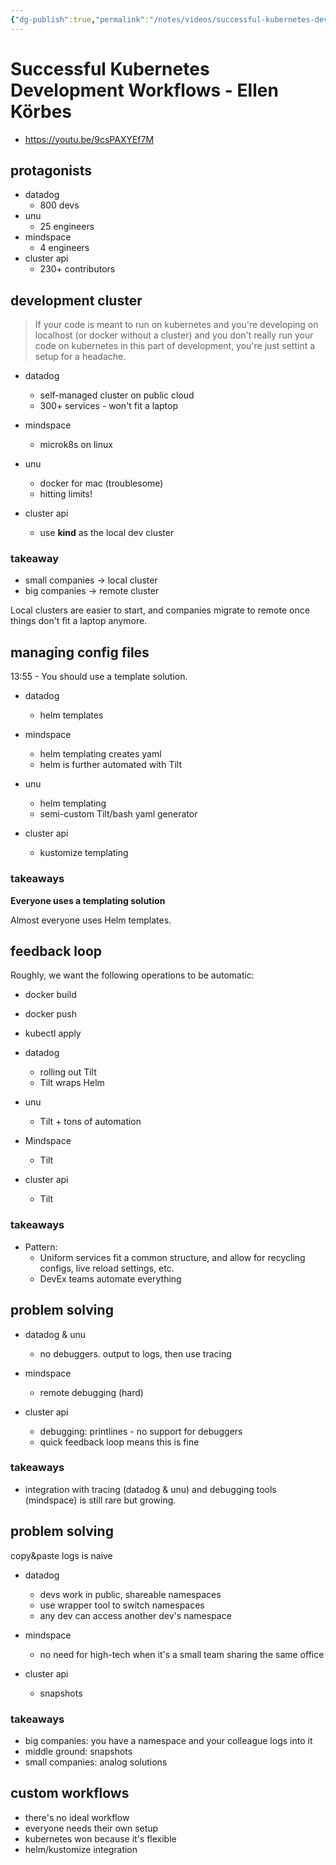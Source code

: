 ```yaml
---
{"dg-publish":true,"permalink":"/notes/videos/successful-kubernetes-development-workflows/","dgHomeLink":true,"dgPassFrontmatter":false}
---
```


# Successful Kubernetes Development Workflows - Ellen Körbes

- <https://youtu.be/9csPAXYEf7M>

## protagonists

- datadog
    - 800 devs
- unu
    - 25 engineers
- mindspace
    - 4 engineers
- cluster api
    - 230+ contributors

## development cluster

> If your code is meant to run on kubernetes and you're developing on localhost (or docker without a cluster) and you don't really run your code on kubernetes in this part of development, you're just settint a setup for a headache.

- datadog
    - self-managed cluster on public cloud
    - 300+ services - won't fit a laptop

- mindspace
    - microk8s on linux

- unu
    - docker for mac (troublesome)
    - hitting limits!

- cluster api
    - use **kind** as the local dev cluster


### takeaway

- small companies -> local cluster
- big companies -> remote cluster

Local clusters are easier to start, and companies migrate to remote once things don't fit a laptop anymore.
    
    
## managing config files

13:55 - You should use a template solution.

- datadog
    - helm templates

- mindspace
    - helm templating creates yaml
    - helm is further automated with Tilt

- unu
    - helm templating
    - semi-custom Tilt/bash yaml generator

- cluster api
    - kustomize templating

### takeaways

**Everyone uses a templating solution**

Almost everyone uses Helm templates.




## feedback loop

Roughly, we want the following operations to be automatic:

- docker build
- docker push
- kubectl apply

- datadog
    - rolling out Tilt
    - Tilt wraps Helm

- unu
    - Tilt + tons of automation

- Mindspace
    - Tilt

- cluster api
    - Tilt



### takeaways

- Pattern:
    - Uniform services fit a common structure, and allow for recycling configs, live reload settings, etc.
    - DevEx teams automate everything



## problem solving

- datadog & unu
    - no debuggers. output to logs, then use tracing

- mindspace
    - remote debugging (hard)

- cluster api
    - debugging: printlines - no support for debuggers
    - quick feedback loop means this is fine


### takeaways

- integration with tracing (datadog & unu) and debugging tools (mindspace) is still rare but growing.


## problem solving

copy&paste logs is naive

- datadog
    - devs work in public, shareable namespaces
    - use wrapper tool to switch namespaces
    - any dev can access another dev's namespace

- mindspace
    - no need for high-tech when it's a small team sharing the same office

- cluster api
    - snapshots

### takeaways

- big companies: you have a namespace and your colleague logs into it
- middle ground: snapshots
- small companies: analog solutions


## custom workflows

- there's no ideal workflow
- everyone needs their own setup
- kubernetes won because it's flexible
- helm/kustomize integration

